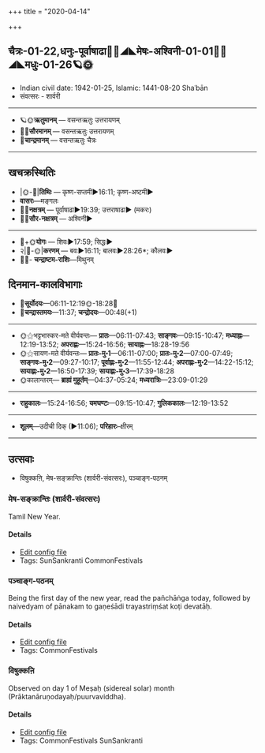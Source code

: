 +++
title = "2020-04-14"

+++
## चैत्रः-01-22,धनुः-पूर्वाषाढा🌛🌌◢◣मेषः-अश्विनी-01-01🌌🌞◢◣मधुः-01-26🪐🌞
- Indian civil date: 1942-01-25, Islamic: 1441-08-20 Shaʿbān
- संवत्सरः - शार्वरी
___________________
- 🪐🌞**ऋतुमानम्** — वसन्तऋतुः उत्तरायणम्
- 🌌🌞**सौरमानम्** — वसन्तऋतुः उत्तरायणम्
- 🌛**चान्द्रमानम्** — वसन्तऋतुः चैत्रः
___________________


## खचक्रस्थितिः
- |🌞-🌛|**तिथिः** — कृष्ण-सप्तमी►16:11; कृष्ण-अष्टमी►  
- **वासरः**—मङ्गलः  
- 🌌🌛**नक्षत्रम्** — पूर्वाषाढा►19:39; उत्तराषाढा► (मकरः)  
- 🌌🌞**सौर-नक्षत्रम्** — अश्विनी►  
___________________
- 🌛+🌞**योगः** — शिवः►17:59; सिद्धः►  
- २|🌛-🌞|**करणम्** — बवः►16:11; बालवः►28:26*; कौलवः►  
- 🌌🌛- **चन्द्राष्टम-राशिः**—मिथुनम्  


## दिनमान-कालविभागाः
- 🌅**सूर्योदयः**—06:11-12:19🌞️-18:28🌇  
- 🌛**चन्द्रास्तमयः**—11:37; **चन्द्रोदयः**—00:48(+1)  
___________________
- 🌞⚝भट्टभास्कर-मते वीर्यवन्तः— **प्रातः**—06:11-07:43; **साङ्गवः**—09:15-10:47; **मध्याह्नः**—12:19-13:52; **अपराह्णः**—15:24-16:56; **सायाह्नः**—18:28-19:56  
- 🌞⚝सायण-मते वीर्यवन्तः— **प्रातः-मु॰1**—06:11-07:00; **प्रातः-मु॰2**—07:00-07:49; **साङ्गवः-मु॰2**—09:27-10:17; **पूर्वाह्णः-मु॰2**—11:55-12:44; **अपराह्णः-मु॰2**—14:22-15:12; **सायाह्णः-मु॰2**—16:50-17:39; **सायाह्णः-मु॰3**—17:39-18:28  
- 🌞कालान्तरम्— **ब्राह्मं मुहूर्तम्**—04:37-05:24; **मध्यरात्रिः**—23:09-01:29  
___________________
- **राहुकालः**—15:24-16:56; **यमघण्टः**—09:15-10:47; **गुलिककालः**—12:19-13:52  
___________________
- **शूलम्**—उदीची दिक् (►11:06); **परिहारः**–क्षीरम्  
___________________

## उत्सवाः
- विषुक्कऩि, मेष-सङ्क्रान्तिः (शार्वरी-संवत्सरः), पञ्चाङ्ग-पठनम्
### मेष-सङ्क्रान्तिः (शार्वरी-संवत्सरः)

Tamil New Year.

#### Details
- [Edit config file](https://github.com/jyotisham/adyatithi/tree/master/time_focus/sankrAnti/description_only/mESa-saGkrAntiH.toml)
- Tags: SunSankranti CommonFestivals


### पञ्चाङ्ग-पठनम्

Being the first day of the new year, read the pañchāṅga today, followed by naivedyam of pānakam to gaṇeśādi trayastriṃśat koṭi devatāḥ.

#### Details
- [Edit config file](https://github.com/jyotisham/adyatithi/tree/master/time_focus/misc/description_only/paJcAGga-paThanam.toml)
- Tags: CommonFestivals


### विषुक्कऩि

Observed on day 1 of Meṣaḥ (sidereal solar) month (Prāktanāruṇodayaḥ/puurvaviddha). 

#### Details
- [Edit config file](https://github.com/jyotisham/adyatithi/tree/master/tamil/sidereal_solar_month/day/01/01/viSukkan2i.toml)
- Tags: CommonFestivals SunSankranti


